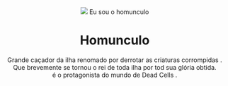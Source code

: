 <html lang="pt-br"><head><meta charset="UTF-8"><meta http-equiv="X-UA-Compatible" content="IE=edge"><meta name="viewport" content="width=s, initial-scale=1.0"><link rel="stylesheet" href="jl.css"><title>meu portfolio</title></head><body><header class="container"><div class="container"><!-- Content here --></div><img src="https://encrypted-tbn0.gstatic.com/images?q=tbn:ANd9GcS8O_EDQM3u-l7ybRgCimF9ytnI5HrkL5b1ANN4SvT5CXgfOa3pRuD6x_PIITPUorhSKjQ&usqp=CAU"<p> Eu sou o homunculo </p><h1> Homunculo </h1><p>Grande caçador da ilha renomado por derrotar as criaturas corrompidas . <br>Que brevemente se tornou o rei de toda ilha por tod sua glória obtida. <br>é o protagonista do mundo de Dead Cells .</p></header></body></html>


